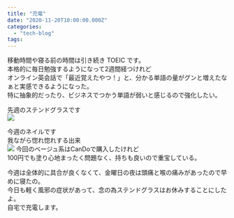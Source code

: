 ```yaml
---
title: "充電"
date: "2020-11-20T10:00:00.000Z"
categories: 
  - "tech-blog"
tags: 
---
```


移動時間や寝る前の時間は引き続き TOEIC です。  
本格的に毎日勉強するようになって2週間経つけれど  
オンライン英会話で「最近覚えたやつ！」と、分かる単語の量がグンと増えたなぁと実感できるようになった。  
特に抽象的だったり、ビジネスでつかう単語が弱いと感じるので強化したい。

先週のステンドグラスです  
![](/images/stainedglass.jpg)

今週のネイルです  
我ながら惚れ惚れする出来  
![](/images/nail.jpg)
今回のベージュ系はCanDoで購入したけれど  
100円でも塗り心地まったく問題なく、持ちも良いので重宝している。

今週は全体的に具合が良くなくて、金曜日の夜は頭痛と喉の痛みがあったので早めに寝たの。  
今日も軽く風邪の症状があって、念の為ステンドグラスはお休みすることにしたよ。  
自宅で充電します。
